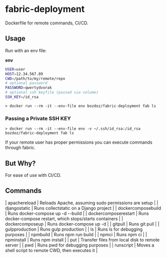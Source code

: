 # fabric-deployment

Dockerfile for remote commands, CI/CD.

## Usage

Run with an env file:

**env**

```bash
USER=user
HOST=12.34.567.89
CWD=/path/to/my/remote/repo
# optional password
PASSWORD=qwertydvorak
# optional ssh keyfile (passed via volume)
SSH_KEY=/id_rsa
```

`> docker run --rm -it --env-file env bozdoz/fabric-deployment fab ls`

### Passing a Private SSH KEY

`> docker run --rm -it --env-file env -v ~/.ssh/id_rsa:/id_rsa bozdoz/fabric-deployment fab ls`

If your remote user has proper permissions you can execute commands through fabric.

## But Why?

For ease of use with CI/CD.

## Commands

| apachereload | Reloads Apache, assuming sudo permissions are setup |
| djangostatic | Runs collectstatic on a Django project |
| dockercomposebuild | Runs docker-compose up -d --build |
| dockercomposerestart | Runs docker-compose restart, which stops/starts containers |
| dockercomposeup | Runs docker-compose up -d |
| gitpull | Runs git pull |
| gulpproduction | Runs gulp production |
| ls | Runs ls for debugging purposes |
| npmbuild | Runs npm run build |
| npmci | Runs npm ci |
| npminstall | Runs npm install |
| put | Transfer files from local disk to remote server |
| pwd | Runs pwd for debugging purposes |
| runscript | Moves a shell script to remote CWD, then executes it |
